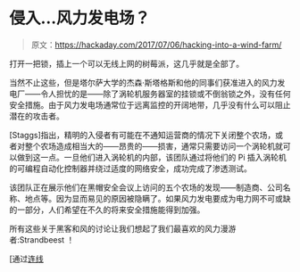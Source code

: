 # 侵入…风力发电场？

> 原文：<https://hackaday.com/2017/07/06/hacking-into-a-wind-farm/>

打开一把锁，插上一个可以无线上网的树莓派，这几乎就是全部了。

当然不止这些，但是塔尔萨大学的杰森·斯塔格斯和他的同事们获准进入的风力发电厂——令人担忧的是——除了涡轮机服务器室的挂锁或不倒翁锁之外，没有任何安全措施。由于风力发电场通常位于远离监控的开阔地带，几乎没有什么可以阻止潜在的攻击者。

[Staggs]指出，精明的入侵者有可能在不通知运营商的情况下关闭整个农场，或者对整个农场造成相当大的——昂贵的——损害，通常只需要访问一个涡轮机就可以做到这一点。一旦他们进入涡轮机的内部，该团队通过将他们的 Pi 插入涡轮机的可编程自动化控制器并绕过适度的网络安全，成功完成了渗透测试。

该团队正在展示他们在黑帽安全会议上访问的五个农场的发现——制造商、公司名称、地点等。因为显而易见的原因被隐瞒了。如果风力发电要成为电力网不可或缺的一部分，人们希望在不久的将来安全措施能得到加强。

所有这些关于黑客和风的讨论让我们想起了我们最喜欢的风力漫游者:Strandbeest ！

[通过[连线](https://www.wired.com/)
